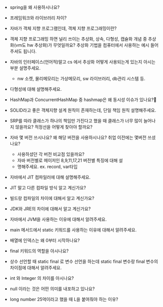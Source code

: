 * spring을 왜 사용하시나요?
* 프레임워크와 라이브러리 차이?
* 자바가 객체 지향 프로그램인데, 객체 지향 프로그래밍이란?
* 객체 지향 프로그래밍 하면 널리 쓰이는 추상화, 상속, 다형성, 캡슐화 개념 중 추상화(vm도 hw 추상화)가 무엇일까요? 추상화 기법을 컴퓨터에서 사용하는 예시 들어주셔도 됩니다.
* 자바의 인터페이스(언어적)말고 cs 에서 추상화 어떻게 사용되는게 있는지 아시는 부분 설명주세요.
	* nw 소켓, 물리메모리는 가상메모리, sw 라이브러리, db관리 시스템 등.
* 다형성에 대해 설명해주세요.
* HashMap과 ConcurrentHashMap 중 hashmap은 왜 동시성 이슈가 있나요?
* SOLID라고 좋은 객체지향 설계 원칙이 존재하는데, 단일 책임 원칙 설명해주세요.
* SRP를 따라 클래스가 하나의 책임만 가진다고 했을 때 클래스가 너무 많이 늘어나지 않을까요? 적정선을 어떻게 찾아야 할까요?
* 자바 몇 버전 쓰시나요? 왜 해당 버전을 사용하시나요? 취업 이전에는 몇버전 쓰셨나요? 
	* 사용하셨던 각 버전 비교점 있을까요? 
	* 자바 버전별로 메이저인 8,9,11,17,21 버전별 특징에 대해 설
	* 명해주세요. ex. record, var타입
* 자바에서 JIT 컴파일러에 대해 설명해주세요.
* JIT 말고 다른 컴파일 방식 알고 계신가요?

* 빌드랑 컴파일의 차이에 대해서 알고 계신가요? 
* JDK와 JRE의 차이에 대해서 알고 계신가요? 
* 자바에서 JVM을 사용하는 이유에 대해서 알려주세요. 
* main 메서드에서 static 키워드를 사용하는 이유에 대해서 알려주세요.
* 배열에 인덱스는 왜 0부터 시작하나요? 
* final 키워드의 역할을 아시나요?
* 상수 선언할 때 static final 로 변수 선언을 하는데 static final 변수랑 final 변수의 차이점에 대해서 알려주세요.
* int 와 Integer 의 차이를 아시나요? 
* null 이라는 것은 어떤 의미를 내포하고 있나요?
* long number 25억이라고 했을 때 L을 붙여줘야 하는 이유?

